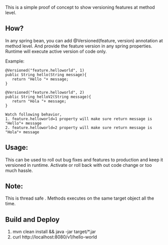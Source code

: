 This is a simple proof of concept to show versioning features at method level.

How?
----
In any spring bean, you can add @Versioned(feature, version) annotation at method level. And provide the feature version in any spring properties.
Runtime will execute active version of code only. 

Example:
```
@Versioned("feature.helloworld", 1)
public String hello(String message){
   return "Hello "+ message;
}
```
```
@Versioned("feature.helloworld", 2)
public String helloV2(String message){
   return "Hola "+ message;
}
```
```
Watch following behavior,
1. feature.helloworld=1 property will make sure return message is "Hello"+ message
2. feature.helloworld=2 property will make sure return message is "Hola"+ message
```

Usage:
------
This can be used to roll out bug fixes and features to production and keep it versioned in runtime. Activate or roll back with out code change or too much  hassle. 


Note:
-----
This is thread safe . Methods executes on the same target object all the time.

Build and Deploy
----------------
1. mvn clean install && java -jar target/*.jar
2. curl http://localhost:8080/v1/hello-world
